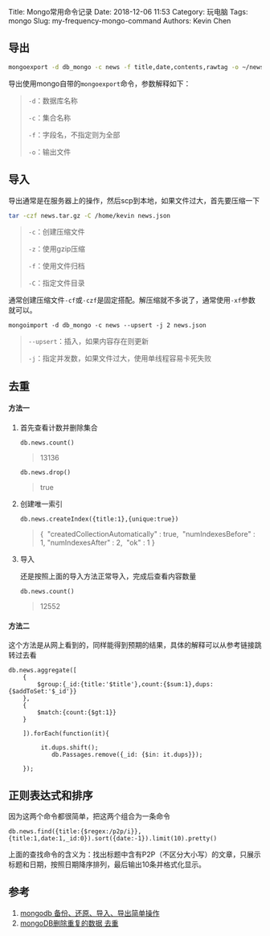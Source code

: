 Title: Mongo常用命令记录
Date: 2018-12-06 11:53
Category: 玩电脑
Tags: mongo
Slug: my-frequency-mongo-command
Authors: Kevin Chen





## 导出

```bash
mongoexport -d db_mongo -c news -f title,date,contents,rawtag -o ~/news.json
```

导出使用mongo自带的`mongoexport`命令，参数解释如下：

> `-d`：数据库名称
>
> `-c`：集合名称
>
> `-f`：字段名，不指定则为全部
>
> `-o`：输出文件





## 导入

导出通常是在服务器上的操作，然后scp到本地，如果文件过大，首先要压缩一下

```bash
tar -czf news.tar.gz -C /home/kevin news.json
```

> `-c`：创建压缩文件
>
> `-z`：使用gzip压缩
>
> `-f`：使用文件归档
>
> `-C`：指定文件目录

通常创建压缩文件`-cf`或`-czf`是固定搭配。解压缩就不多说了，通常使用`-xf`参数就可以。



`mongoimport -d db_mongo -c news --upsert -j 2 news.json `

> `--upsert`：插入，如果内容存在则更新
>
> `-j`：指定并发数，如果文件过大，使用单线程容易卡死失败





## 去重

#### 方法一

1. 首先查看计数并删除集合

    `db.news.count()`

    > 13136

    `db.news.drop()`

    > true



2. 创建唯一索引

   `db.news.createIndex({title:1},{unique:true})`

   > {
   > ​        "createdCollectionAutomatically" : true,
   > ​        "numIndexesBefore" : 1,
   > ​        "numIndexesAfter" : 2,
   > ​        "ok" : 1
   > }

3. 导入

   还是按照上面的导入方法正常导入，完成后查看内容数量

   `db.news.count()`
   
   > 12552


#### 方法二

这个方法是从网上看到的，同样能得到预期的结果，具体的解释可以从参考链接跳转过去看

```
db.news.aggregate([
    {
        $group:{_id:{title:'$title'},count:{$sum:1},dups:{$addToSet:'$_id'}}
    },
    {
        $match:{count:{$gt:1}}
    }

    ]).forEach(function(it){

         it.dups.shift();
            db.Passages.remove({_id: {$in: it.dups}});

    });
```





## 正则表达式和排序

因为这两个命令都很简单，把这两个组合为一条命令

```mongo
db.news.find({title:{$regex:/p2p/i}},{title:1,date:1,_id:0}).sort({date:-1}).limit(10).pretty()
```

上面的查找命令的含义为：找出标题中含有P2P（不区分大小写）的文章，只展示标题和日期，按照日期降序排列，最后输出10条并格式化显示。





## 参考

1.  [mongodb 备份、还原、导入、导出简单操作](https://segmentfault.com/a/1190000006236494)
2. [mongoDB删除重复的数据 去重](https://www.jianshu.com/p/7685e6692ed6)